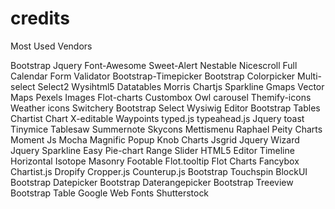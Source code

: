 # credits
Most Used Vendors

Bootstrap
Jquery
Font-Awesome
Sweet-Alert
Nestable
Nicescroll
Full Calendar
Form Validator
Bootstrap-Timepicker
Bootstrap Colorpicker
Multi-select
Select2
Wysihtml5
Datatables
Morris
Chartjs
Sparkline
Gmaps
Vector Maps
Pexels Images
Flot-charts
Custombox
Owl carousel
Themify-icons
Weather icons
Switchery
Bootstrap Select
Wysiwig Editor
Bootstrap Tables
Chartist Chart
X-editable
Waypoints
typed.js
typeahead.js
Jquery toast
Tinymice
Tablesaw
Summernote
Skycons
Mettismenu
Raphael
Peity Charts
Moment Js
Mocha
Magnific Popup
Knob Charts
Jsgrid
Jquery Wizard
Jquery Sparkline
Easy Pie-chart
Range Slider
HTML5 Editor
Timeline Horizontal
Isotope Masonry
Footable
Flot.tooltip
Flot Charts
Fancybox
Chartist.js
Dropify
Cropper.js
Counterup.js
Bootstrap Touchspin
BlockUI
Bootstrap Datepicker
Bootstrap Daterangepicker
Bootstrap Treeview
Bootstrap Table
Google Web Fonts
Shutterstock
